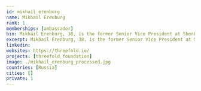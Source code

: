 ```yaml
---
id: mikhail_erenburg
name: Mikhail Erenburg
rank: 1
memberships: [ambassador]
bio: Mikhail Erenburg, 38, is the former Senior Vice President at Sberbank, Eastern Europe's largest bank. Prior to this he was Chief Executive Officer of Asteros, one of top 3 IT system integrators in Russia; COO of Rusal, the worlds largest Aluminum company. Mikhail holds Phd degree from Moscow Aviation Institute and graduated executive programs from Columbia business school and Massachusetts Institute of technology. Ambassador fell in love with Threefold There is no doubt anymore, that the world wants digital currency. At the same time, existing solutions, although highly popular already, lack critical attributes to become truly sustainable long term. I know Kristof good enough to be sure that ThreeFold token can become the next Big Thing. 
excerpt: Mikhail Erenburg, 38, is the former Senior Vice President at Sberbank, Eastern Europe's largest bank.
linkedin: 
websites: https://threefold.io/
projects: [threefold_foundation]
image: ./mikhail_erenburg_processed.jpg
countries: [Russia]
cities: []
private: 1
---
```

